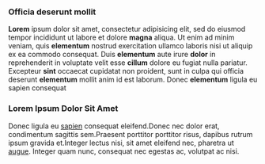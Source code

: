 ### Officia deserunt mollit

**Lorem** ipsum dolor sit amet, consectetur adipisicing elit, sed do eiusmod tempor incididunt ut labore et dolore **magna** aliqua. Ut enim ad minim veniam, quis **elementum** nostrud exercitation ullamco laboris nisi ut aliquip ex ea commodo consequat. Duis **elementum** aute irure **dolor** in reprehenderit in voluptate velit esse **cillum** dolore eu fugiat nulla pariatur. Excepteur **sint** occaecat cupidatat non proident, sunt in culpa qui officia deserunt **elementum** mollit anim id est laborum. Donec **elementum** ligula eu sapien consequat

### Lorem Ipsum Dolor Sit Amet

Donec ligula eu [sapien](http://www.a.com/) consequat eleifend.Donec nec dolor erat, condimentum sagittis sem.Praesent porttitor porttitor risus, dapibus rutrum ipsum gravida et.Integer lectus nisi, sit amet eleifend nec, pharetra ut [augue](http://www.c.com/). Integer quam nunc, consequat nec egestas ac, volutpat ac nisi.